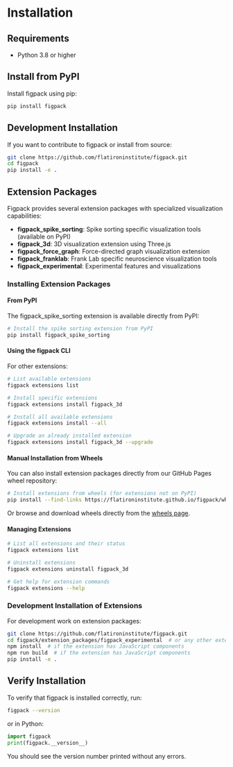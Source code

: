 # Installation

## Requirements

- Python 3.8 or higher

## Install from PyPI

Install figpack using pip:

```bash
pip install figpack
```

## Development Installation

If you want to contribute to figpack or install from source:

```bash
git clone https://github.com/flatironinstitute/figpack.git
cd figpack
pip install -e .
```

## Extension Packages

Figpack provides several extension packages with specialized visualization capabilities:

- **figpack_spike_sorting**: Spike sorting specific visualization tools (available on PyPI)
- **figpack_3d**: 3D visualization extension using Three.js
- **figpack_force_graph**: Force-directed graph visualization extension  
- **figpack_franklab**: Frank Lab specific neuroscience visualization tools
- **figpack_experimental**: Experimental features and visualizations

### Installing Extension Packages

#### From PyPI

The figpack_spike_sorting extension is available directly from PyPI:

```bash
# Install the spike sorting extension from PyPI
pip install figpack_spike_sorting
```

#### Using the figpack CLI

For other extensions:

```bash
# List available extensions
figpack extensions list

# Install specific extensions
figpack extensions install figpack_3d

# Install all available extensions
figpack extensions install --all

# Upgrade an already installed extension
figpack extensions install figpack_3d --upgrade
```

#### Manual Installation from Wheels

You can also install extension packages directly from our GitHub Pages wheel repository:

```bash
# Install extensions from wheels (for extensions not on PyPI)
pip install --find-links https://flatironinstitute.github.io/figpack/wheels/ figpack_3d
```

Or browse and download wheels directly from the [wheels page](https://flatironinstitute.github.io/figpack/wheels/).

#### Managing Extensions

```bash
# List all extensions and their status
figpack extensions list

# Uninstall extensions
figpack extensions uninstall figpack_3d

# Get help for extension commands
figpack extensions --help
```

### Development Installation of Extensions

For development work on extension packages:

```bash
git clone https://github.com/flatironinstitute/figpack.git
cd figpack/extension_packages/figpack_experimental  # or any other extension
npm install  # if the extension has JavaScript components
npm run build  # if the extension has JavaScript components
pip install -e .
```

## Verify Installation

To verify that figpack is installed correctly, run:

```bash
figpack --version
```

or in Python:

```python
import figpack
print(figpack.__version__)
```

You should see the version number printed without any errors.
